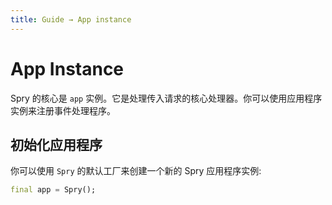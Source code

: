 ```yaml
---
title: Guide → App instance
---
```


# App Instance

Spry 的核心是 `app` 实例。它是处理传入请求的核心处理器。你可以使用应用程序实例来注册事件处理程序。

## 初始化应用程序

你可以使用 `Spry` 的默认工厂来创建一个新的 Spry 应用程序实例:

```dart
final app = Spry();
```
